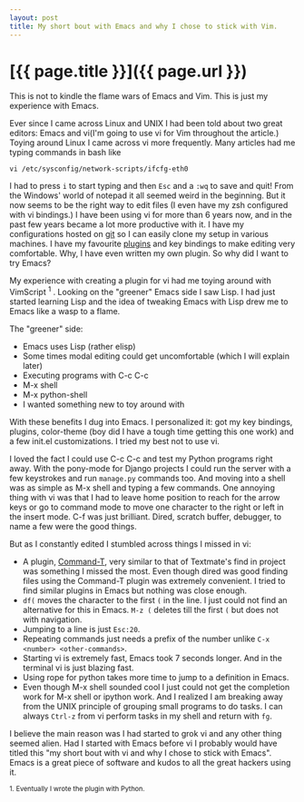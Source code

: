 ```yaml
---
layout: post
title: My short bout with Emacs and why I chose to stick with Vim.
---
```

# [{{ page.title }}]({{ page.url }})

This is not to kindle the flame wars of Emacs and Vim. This is just my experience with Emacs.

Ever since I came across Linux and UNIX I had been told about two great editors: Emacs and vi(I'm going to use vi for Vim throughout the article.) Toying around Linux I came across vi more frequently. Many articles had me typing commands in bash like 

    vi /etc/sysconfig/network-scripts/ifcfg-eth0

I had to press `i` to start typing and then `Esc` and a `:wq` to save and quit! From the Windows' world of notepad it all seemed weird in the beginning. But it now seems to be the right way to edit files (I even have my zsh configured with vi bindings.) I have been using vi for more than 6 years now, and in the past few years became a lot more productive with it. I have my configurations hosted on [git](https://github.com/satyajitranjeev/Dotvim) so I can easily clone my setup in various machines. I have my favourite [plugins](https://github.com/satyajitranjeev/Dotvim/tree/master/bundle) and key bindings to make editing very comfortable. Why, I have even written my own plugin. So why did I want to try Emacs? 

My experience with creating a plugin for vi had me toying around with VimScript <sup>1</sup> . Looking on the "greener" Emacs side I saw Lisp. I had just started learning Lisp and the idea of tweaking Emacs with Lisp drew me to Emacs like a wasp to a flame.

The "greener" side:
- Emacs uses Lisp (rather elisp)
- Some times modal editing could get uncomfortable (which I will explain later)
- Executing programs with C-c C-c
- M-x shell
- M-x python-shell
- I wanted something new to toy around with

With these benefits I dug into Emacs. I personalized it: got my key bindings, plugins, color-theme (boy did I have a tough time getting this one work) and a few init.el customizations. I tried my best not to use vi.

I loved the fact I could use C-c C-c and test my Python programs right away. With the pony-mode for Django projects I could run the server with a few keystrokes and run `manage.py` commands too. And moving into a shell was as simple as M-x shell and typing a few commands. One annoying thing with vi was that I had to leave home position to reach for the arrow keys or go to command mode to move one character to the right or left in the insert mode. C-f was just brilliant. Dired, scratch buffer, debugger, to name a few were the good things.

But as I constantly edited I stumbled across things I missed in vi: 
- A plugin, [Command-T](https://github.com/wincent/Command-T), very similar to that of Textmate's find in project was something I missed the most. Even though dired was good finding files using the Command-T plugin was extremely convenient. I tried to find similar plugins in Emacs but nothing was close enough.
- `df(` moves the character to the first `(` in the line. I just could not find an alternative for this in Emacs. `M-z (` deletes till the first `(` but does not with navigation.
- Jumping to a line is just `Esc:20`.
- Repeating commands just needs a prefix of the number unlike `C-x <number> <other-commands>`.
- Starting vi is extremely fast, Emacs took 7 seconds longer. And in the terminal vi is just blazing fast.
- Using rope for python takes more time to jump to a definition in Emacs.
- Even though M-x shell sounded cool I just could not get the completion work for M-x shell or ipython work. And I realized I am breaking away from the UNIX principle of grouping small programs to do tasks. I can always `Ctrl-z` from vi perform tasks in my shell and return with `fg`.


I believe the main reason was I had started to grok vi and any other thing seemed alien. Had I started with Emacs before vi I probably would have titled this "my short bout with vi and why I chose to stick with Emacs". Emacs is a great piece of software and kudos to all the great hackers using it. 
  
  
  
   
<sub>1. Eventually I wrote the plugin with Python.</sub>
